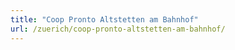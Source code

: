 ```yaml
---
title: "Coop Pronto Altstetten am Bahnhof"
url: /zuerich/coop-pronto-altstetten-am-bahnhof/
---
```

